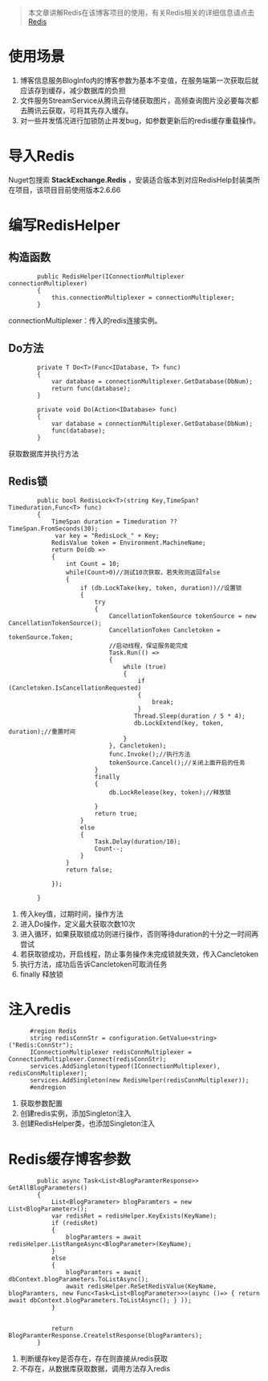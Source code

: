 >本文章讲解Redis在该博客项目的使用，有关Redis相关的详细信息请点击 [Redis]()
# 使用场景
1. 博客信息服务BlogInfo内的博客参数为基本不变值，在服务端第一次获取后就应该存到缓存，减少数据库的负担
2. 文件服务StreamService从腾讯云存储获取图片，高频查询图片没必要每次都去腾讯云获取，可将其先存入缓存。
3. 对一些并发情况进行加锁防止并发bug，如参数更新后的redis缓存重载操作。

# 导入Redis
Nuget包搜索 **StackExchange.Redis** ，安装适合版本到对应RedisHelp封装类所在项目，该项目目前使用版本2.6.66

# 编写RedisHelper
## 构造函数
```
        public RedisHelper(IConnectionMultiplexer connectionMultiplexer)
        {
            this.connectionMultiplexer = connectionMultiplexer;
        }
```
connectionMultiplexer：传入的redis连接实例。

## Do方法
```
        private T Do<T>(Func<IDatabase, T> func)
        {
            var database = connectionMultiplexer.GetDatabase(DbNum);
            return func(database);
        }

        private void Do(Action<IDatabase> func)
        {
            var database = connectionMultiplexer.GetDatabase(DbNum);
            func(database);
        }
```
获取数据库并执行方法
## Redis锁
```
        public bool RedisLock<T>(string Key,TimeSpan? Timeduration,Func<T> func)
        {
            TimeSpan duration = Timeduration ?? TimeSpan.FromSeconds(30);
             var key = "RedisLock_" + Key;
            RedisValue token = Environment.MachineName;
            return Do(db =>
            {
                int Count = 10;
                while(Count>0)//测试10次获取，若失败则返回false
                {
                    if (db.LockTake(key, token, duration))//设置锁
                    {
                        try
                        {
                            CancellationTokenSource tokenSource = new CancellationTokenSource();
                            CancellationToken Cancletoken = tokenSource.Token;
                            //启动线程，保证服务能完成
                            Task.Run(() =>
                            {
                                while (true)
                                {
                                    if (Cancletoken.IsCancellationRequested)
                                    {
                                        break;
                                    }                                
                                   Thread.Sleep(duration / 5 * 4);
                                   db.LockExtend(key, token, duration);//重置时间
                                }
                            }, Cancletoken);
                            func.Invoke();//执行方法
                            tokenSource.Cancel();//关闭上面开启的任务
                        }
                        finally
                        {
                            db.LockRelease(key, token);//释放锁

                        }
                        return true;
                    }
                    else
                    {
                        Task.Delay(duration/10);
                        Count--;
                    }
                }
                return false;

            });

        }
```
1. 传入key值，过期时间，操作方法
2. 进入Do操作，定义最大获取次数10次
3. 进入循环，如果获取锁成功则进行操作，否则等待duration的十分之一时间再尝试
4. 若获取锁成功，开启线程，防止事务操作未完成锁就失效，传入Cancletoken
5. 执行方法，成功后告诉Cancletoken可取消任务
6. finally 释放锁

# 注入redis
```
      #region Redis
      string redisConnStr = configuration.GetValue<string>("Redis:ConnStr");
      IConnectionMultiplexer redisConnMultiplexer = ConnectionMultiplexer.Connect(redisConnStr);
      services.AddSingleton(typeof(IConnectionMultiplexer), redisConnMultiplexer);
      services.AddSingleton(new RedisHelper(redisConnMultiplexer));
      #endregion
```
1. 获取参数配置
2. 创建redis实例，添加Singleton注入
3. 创建RedisHelper类，也添加Singleton注入

# Redis缓存博客参数
```
        public async Task<List<BlogParamterResponse>> GetAllBlogParameters()
        {
            List<BlogParameter> blogParamters = new List<BlogParameter>();
            var redisRet = redisHelper.KeyExists(KeyName);
            if (redisRet)
            {
                blogParamters = await redisHelper.ListRangeAsync<BlogParameter>(KeyName);
            }
            else
            {
                blogParamters = await dbContext.blogParameters.ToListAsync();
                await redisHelper.ReSetRedisValue(KeyName, blogParamters, new Func<Task<List<BlogParameter>>>(async ()=> { return await dbContext.blogParameters.ToListAsync(); } ));
            }


            return BlogParamterResponse.CreatelstResponse(blogParamters);
        }
```
1. 判断缓存key是否存在，存在则直接从redis获取
2. 不存在，从数据库获取数据，调用方法存入redis